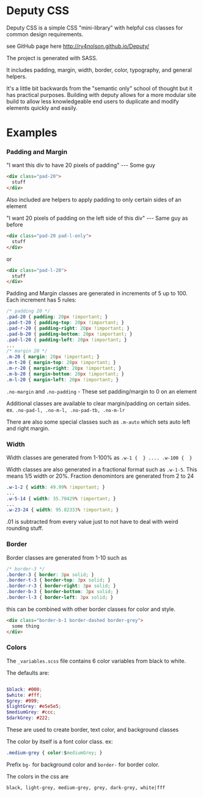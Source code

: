 Deputy CSS
======

Deputy CSS is a simple CSS "mini-library" with helpful css classes for common design requirements.

see GitHub page here http://ry4nolson.github.io/Deputy/

The project is generated with SASS.

It includes padding, margin, width, border, color, typography, and general helpers.

It's a little bit backwards from the "semantic only" school of thought but it has practical purposes.  Building with deputy allows for a more modular site build to allow less knowledgeable end users to duplicate and modify elements quickly and easily.

Examples
=====


<h3>Padding and Margin</h3>

"I want this div to have 20 pixels of padding"
--- Some guy

```html
<div class="pad-20">
  stuff
</div>
```
  
Also included are helpers to apply padding to only certain sides of an element

"I want 20 pixels of padding on the left side of this div"
--- Same guy as before

```html
<div class="pad-20 pad-l-only">
  stuff
</div>
```
or
```html
<div class="pad-l-20">
  stuff
</div>
```

Padding and Margin classes are generated in increments of 5 up to 100. Each increment has 5 rules: 
```css
/* padding 20 */
.pad-20 { padding: 20px !important; }
.pad-t-20 { padding-top: 20px !important; }
.pad-r-20 { padding-right: 20px !important; }
.pad-b-20 { padding-bottom: 20px !important; }
.pad-l-20 { padding-left: 20px !important; }
...
/* margin 20 */
.m-20 { margin: 20px !important; }
.m-t-20 { margin-top: 20px !important; }
.m-r-20 { margin-right: 20px !important; }
.m-b-20 { margin-bottom: 20px !important; }
.m-l-20 { margin-left: 20px !important; }
```


```.no-margin``` and ```.no-padding``` - These set padding/margin to 0 on an element

Additional classes are available to clear margin/padding on certain sides.
ex. ```.no-pad-l, .no-m-l, .no-pad-tb, .no-m-lr```

There are also some special classes such as ```.m-auto``` which sets auto left and right margin.


<h3>Width</h3>

Width classes are generated from 1-100% as ```.w-1 {  } .... .w-100 {  }```

Width classes are also generated in a fractional format such as ```.w-1-5```. This means 1/5 width or 20%.
Fraction denomintors are generated from 2 to 24
```css
.w-1-2 { width: 49.99% !important; }
...
.w-5-14 { width: 35.70429% !important; }
...
.w-23-24 { width: 95.82333% !important; }
```
.01 is subtracted from every value just to not have to deal with weird rounding stuff.


<h3>Border</h3>

Border classes are generated from 1-10 such as 
```css
/* border-3 */
.border-3 { border: 3px solid; }
.border-t-3 { border-top: 3px solid; }
.border-r-3 { border-right: 3px solid; }
.border-b-3 { border-bottom: 3px solid; }
.border-l-3 { border-left: 3px solid; }
```

this can be combined with other border classes for color and style.

```html
<div class="border-b-1 border-dashed border-grey">
  some thing
</div>
```

<h3>Colors</h3>

The ```_variables.scss``` file contains 6 color variables from black to white.

The defaults are:
```scss

$black: #000;
$white: #fff;
$grey: #999;
$lightGrey: #e5e5e5;
$mediumGrey: #ccc;
$darkGrey: #222;
```

These are used to create border, text color, and background classes

The color by itself is a font color class.
ex: 
```css
.medium-grey { color:$mediumGrey; }
```

Prefix ```bg-``` for background color and ```border-``` for border color.

The colors in the css are 
```
black, light-grey, medium-grey, grey, dark-grey, white|fff
```
